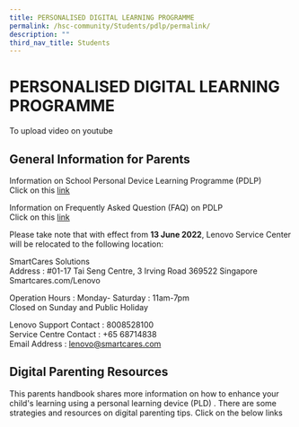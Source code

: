 ```yaml
---
title: PERSONALISED DIGITAL LEARNING PROGRAMME
permalink: /hsc-community/Students/pdlp/permalink/
description: ""
third_nav_title: Students
---
```

PERSONALISED DIGITAL LEARNING PROGRAMME
=======================================

To upload video on youtube

General Information for Parents
-------------------------------

Information on School Personal Device Learning Programme (PDLP)  
Click on this [link](/files/PDLP%20Sharing%20with%20Parents.pdf) 
  
Information on Frequently Asked Question (FAQ) on PDLP  
Click on this [link](/files/PDLP%20Parents%20Engagement%20FAQs_Final.pdf)
  
Please take note that with effect from **13 June 2022**, Lenovo Service Center will be relocated to the following location:  
  
SmartCares Solutions  
Address : #01-17 Tai Seng Centre, 3 Irving Road 369522 Singapore  
Smartcares.com/Lenovo  
  
Operation Hours : Monday- Saturday : 11am-7pm  
Closed on Sunday and Public Holiday  
  
Lenovo Support Contact : 8008528100  
Service Centre Contact : +65 68714838  
Email Address : lenovo@smartcares.com

Digital Parenting Resources
---------------------------

This parents handbook shares more information on how to enhance your child's learning using a personal learning device (PLD) . There are some strategies and resources on digital parenting tips. Click on the below links